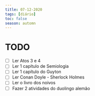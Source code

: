 ```yaml
---
title: 07-12-2020
tags: [diário]
toc: false
season: automn
---
```


# TODO
- [ ] Ler Atos 3 e 4
- [ ] Ler 1 capítulo de Semiologia
- [ ] Ler 1 capítulo do Guyton
- [ ] Ler Conan Doyle - Sherlock Holmes
- [ ] Ler o livro dos noivos
- [ ] Fazer 2 atividades do duolingo alemão